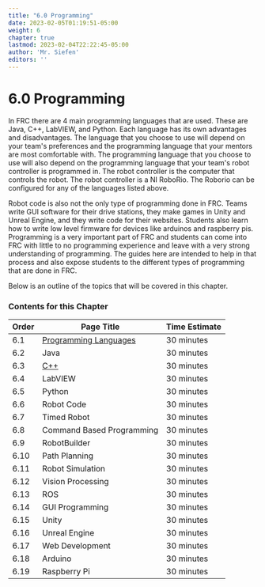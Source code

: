 ```yaml
---
title: "6.0 Programming"
date: 2023-02-05T01:19:51-05:00
weight: 6
chapter: true
lastmod: 2023-02-04T22:22:45-05:00
author: 'Mr. Siefen'
editors: ''
---
```


# 6.0 Programming

In FRC there are 4 main programming languages that are used. These are Java, C++, LabVIEW, and Python. Each language has its own advantages and disadvantages. The language that you choose to use will depend on your team's preferences and the programming language that your mentors are most comfortable with. The programming language that you choose to use will also depend on the programming language that your team's robot controller is programmed in. The robot controller is the computer that controls the robot. The robot controller is a NI RoboRio. The Roborio can be configured for any of the languages listed above. 

Robot code is also not the only type of programming done in FRC. Teams write GUI software for their drive stations, they make games in Unity and Unreal Engine, and they write code for their websites. Students also learn how to write low level firmware for devices like arduinos and raspberry pis. Programming is a very important part of FRC and students can come into FRC with little to no programming experience and leave with a very strong understanding of programming. The guides here are intended to help in that process and also expose students to the different types of programming that are done in FRC.

Below is an outline of the topics that will be covered in this chapter.

### Contents for this Chapter

| Order | Page Title | Time Estimate |
| --- | --- | --- |
| 6.1 | [Programming Languages](/programming/programming_languages) | 30 minutes |
| 6.2 | Java | 30 minutes |
| 6.3 | [C++](/programming/cpp) | 30 minutes |
| 6.4 | LabVIEW | 30 minutes |
| 6.5 | Python | 30 minutes |
| 6.6 | Robot Code | 30 minutes |
| 6.7 | Timed Robot | 30 minutes | [
| 6.8 | Command Based Programming | 30 minutes |
| 6.9 | RobotBuilder | 30 minutes |
| 6.10 | Path Planning | 30 minutes |
| 6.11 | Robot Simulation | 30 minutes |
| 6.12 | Vision Processing | 30 minutes |
| 6.13 | ROS | 30 minutes |
| 6.14 | GUI Programming | 30 minutes |
| 6.15 | Unity | 30 minutes |
| 6.16 | Unreal Engine | 30 minutes |
| 6.17 | Web Development | 30 minutes |
| 6.18 | Arduino | 30 minutes |
| 6.19 | Raspberry Pi | 30 minutes |
